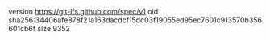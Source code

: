 version https://git-lfs.github.com/spec/v1
oid sha256:34406afe878f21a163dacdcf15dc03f19055ed95ec7601c913570b356601cb6f
size 9352
